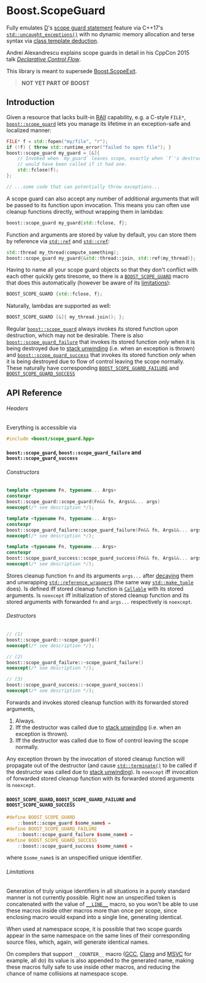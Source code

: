 # Boost.ScopeGuard

Fully emulates [D][D]'s [scope guard statement][D.ScopeGuardStatement] feature
via C++17's [`std::uncaught_exceptions()`][C++.UncaughtExceptions] with no
dynamic memory allocation and terse syntax via
[class template deduction][C++.ClassTemplateDeduction].

Andrei Alexandrescu explains scope guards in detail in his CppCon 2015 talk
[_Declarative Control Flow_][YouTube.AlexandrescuTalk].

This library is meant to supersede [Boost.ScopeExit][Boost.ScopeExit].

> **NOT YET PART OF BOOST**

## Introduction

Given a resource that lacks built-in [RAII][RAII] capability, e.g. a C-style 
`FILE*`, [`boost::scope_guard`](#ApiReference.Classes) lets you manage its
lifetime in an exception-safe and localized manner:

```C++
FILE* f = std::fopen("my/file", "r");
if (!f) { throw std::runtime_error("failed to open file"); }
boost::scope_guard my_guard = [&]{
    // Invoked when `my_guard` leaves scope, exactly when `f`'s destructor
    // would have been called if it had one.
    std::fclose(f);
};

// ...some code that can potentially throw exceptions...
```

A scope guard can also accept any number of additional arguments that will be
passed to its function upon invocation. This means you can often use 
cleanup functions directly, without wrapping them in lambdas:

```C++
boost::scope_guard my_guard{std::fclose, f};
```

Function and arguments are stored by value by default, you can store them by
reference via [`std::ref`][C++.Ref] and [`std::cref`][C++.Ref]:

```C++
std::thread my_thread(compute_something);
boost::scope_guard my_guard{&std::thread::join, std::ref(my_thread)};
```

Having to name all your scope guard objects so that they don't conflict with
each other quickly gets tiresome, so there is a
[`BOOST_SCOPE_GUARD`](#ApiReference.Macros) macro that does this automatically
(however be aware of its [limitations](#ApiReference.MacroLimitations)):

```C++
BOOST_SCOPE_GUARD {std::fclose, f};
```

Naturally, lambdas are supported as well:

```C++
BOOST_SCOPE_GUARD [&]{ my_thread.join(); };
```

Regular [`boost::scope_guard`](#ApiReference.Classes) always invokes its
stored function upon destruction, which may not be desirable. There is also
[`boost::scope_guard_failure`](#ApiReference.Classes) that invokes its stored
function _only_ when it is being destroyed due to
[stack unwinding][C++.StackUnwinding] (i.e. when an exception is thrown) and
[`boost::scope_guard_success`](#ApiReference.Classes) that invokes its stored
function _only_ when it is being destroyed due to flow of control leaving the
scope normally. These naturally have corresponding
[`BOOST_SCOPE_GUARD_FAILURE`](#ApiReference.Macros) and
[`BOOST_SCOPE_GUARD_SUCCESS`](#ApiReference.Macros)

## API Reference

###### Headers

Everything is accessible via

```C++
#include <boost/scope_guard.hpp>
```

#### <a name="ApiReference.Classes">`boost::scope_guard`, `boost::scope_guard_failure` and `boost::scope_guard_success`</a>

###### Constructors

```C++
template <typename Fn, typename... Args>
constexpr
boost::scope_guard::scope_guard(Fn&& fn, Args&&... args)
noexcept(/* see description */);

template <typename Fn, typename... Args>
constexpr
boost::scope_guard_failure::scope_guard_failure(Fn&& fn, Args&&... args)
noexcept(/* see description */);

template <typename Fn, typename... Args>
constexpr
boost::scope_guard_success::scope_guard_success(Fn&& fn, Args&&... args)
noexcept(/* see description */);
```

Stores cleanup function `fn` and its arguments `args...` after
[decaying][C++.Decay] them and unwrapping
[`std::reference_wrapper`s][C++.ReferenceWrapper] (the same way
[`std::make_tuple`][C++.MakeTuple] does). Is defined iff stored cleanup
function is [`Callable`][C++.Callable] with its stored arguments. Is `noexcept`
iff initialization of stored cleanup function and its stored arguments with
forwarded `fn` and `args...` respectively is `noexcept`.

###### Destructors

```C++
// (1)
boost::scope_guard::~scope_guard()
noexcept(/* see description */);

// (2)
boost::scope_guard_failure::~scope_guard_failure()
noexcept(/* see description */);

// (3)
boost::scope_guard_success::~scope_guard_success()
noexcept(/* see description */);
```

Forwards and invokes stored cleanup function with its forwarded stored
arguments,

1. Always.
2. Iff the destructor was called due to [stack unwinding][C++.StackUnwinding]
    (i.e. when an exception is thrown).
3. Iff the destructor was called due to flow of control leaving the scope
    normally.

Any exception thrown by the invocation of stored cleanup function will
propagate out of the destructor (and cause [`std::terminate()`][C++.Terminate]
to be called if the destructor was called due to
[stack unwinding][C++.StackUnwinding]). Is `noexcept`
iff invocation of forwarded stored cleanup function with its forwarded stored
arguments is `noexcept`.

#### <a name="ApiReference.Macros">`BOOST_SCOPE_GUARD`, `BOOST_SCOPE_GUARD_FAILURE` and `BOOST_SCOPE_GUARD_SUCCESS`</a>

```C++
#define BOOST_SCOPE_GUARD
    ::boost::scope_guard $some_name$ =
#define BOOST_SCOPE_GUARD_FAILURE
    ::boost::scope_guard_failure $some_name$ =
#define BOOST_SCOPE_GUARD_SUCCESS
    ::boost::scope_guard_success $some_name$ =
```

where `$some_name$` is an unspecified unique identifier.

###### <a name="ApiReference.MacroLimitations">Limitations</a>

Generation of truly unique identifiers in all situations in a purely standard
manner is not currently possible. Right now an unspecified token is
concatenated with the value of [`__LINE__`][C++.Line] macro, so you won't be
able to use these macros inside other macros more than once per scope, since
enclosing macro would expand into a single line, generating identical.

When used at namespace scope, it is possible that two scope guards appear in 
the same namespace on the same lines of their corresponding source files,
which, again, will generate identical names.

On compilers that support `__COUNTER__` macro ([GCC][C++.Counter.GCC],
[Clang][C++.Counter.CLANG] and [MSVC][C++.Counter.MSVC] for example, all do)
its value is also appended to the generated name, making these macros fully
safe to use inside other macros, and reducing the chance of name collisions at
namespace scope.

[Boost.ScopeExit]: http://www.boost.org/doc/libs/release/libs/scope_exit/doc/html/index.html
[D]: https://dlang.org/
[D.ScopeGuardStatement]: https://dlang.org/spec/statement.html#scope-guard-statement
[C++.UncaughtExceptions]: http://en.cppreference.com/w/cpp/error/uncaught_exception
[C++.ClassTemplateDeduction]: http://en.cppreference.com/w/cpp/language/class_template_deduction
[YouTube.AlexandrescuTalk]: https://youtu.be/WjTrfoiB0MQ
[RAII]: http://en.cppreference.com/w/cpp/language/raii
[C++.Ref]: http://en.cppreference.com/w/cpp/utility/functional/ref
[C++.StackUnwinding]: http://en.cppreference.com/w/cpp/language/throw#Stack_unwinding
[C++.Decay]: http://en.cppreference.com/w/cpp/types/decay
[C++.ReferenceWrapper]: http://en.cppreference.com/w/cpp/utility/functional/reference_wrapper
[C++.MakeTuple]: http://en.cppreference.com/w/cpp/utility/tuple/make_tuple
[C++.Callable]: http://en.cppreference.com/w/cpp/concept/Callable
[C++.Terminate]: http://en.cppreference.com/w/cpp/error/terminate
[C++.Line]: http://en.cppreference.com/w/cpp/preprocessor/replace#Predefined_macros
[C++.Counter.GCC]: https://gcc.gnu.org/onlinedocs/cpp/Common-Predefined-Macros.html
[C++.Counter.CLANG]: https://clang.llvm.org/docs/LanguageExtensions.html#builtin-macros
[C++.Counter.MSVC]: https://msdn.microsoft.com/en-us/library/b0084kay.aspx
